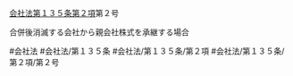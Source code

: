 [会社法第１３５条第２項](会社法＿＿＿＿第１３５条第２項)第２号

合併後消滅する会社から親会社株式を承継する場合


#会社法
#会社法/第１３５条
#会社法/第１３５条/第２項
#会社法/第１３５条/第２項/第２号
